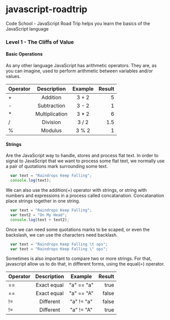 javascript-roadtrip
===================

Code School - JavaScript Road Trip helps you learn the basics of the JavaScript language

### Level 1 - The Cliffs of Value

#### Basic Operations
As any other language JavaScript has arithmetic operators. They are, as you can imagine, used to perform arithmetic between variables and/or values.

| Operator |	Description     |	Example |	Result |
| -------- | :--------------: | :-----: | ----:  |
| +        |	Addition        |	3 + 2   |	5      |
| -        |	Subtraction     |	3 - 2   |	1      |
| *        |	Multiplication  |	3 * 2   |	6      |
| /        |	Division        |	3 / 2   |	1.5    |
| %        |	Modulus         |	3 % 2   |	1      |


#### Strings
Are the JavaScript way to handle, stores and process flat text. In order to signal to JavaScript that we want to process some flat text, we normally use a pair of quotations mark surrounding some text.

```js
  var text = "Raindrops Keep Falling";
  console.log(text);
```
We can also use the addition(+) operator with strings, or string with numbers and expressions in a process called concatanation. Concatanation place strings together in one string.

```js
  var text = "Raindrops Keep Falling";
  var text2 = "On My Head";
  console.log(text + text2);
```
Once we can need some quotations marks to be scaped, or even the backslash, we can use the characters need backlash. 

```js
  var text = "Raindrops Keep Falling \t ops";
  var text = "Raindrops Keep Falling \" ops";
```

Sometimes is also important to compare two or more strings. For that, javascript allow us to do that, in different forms, using the equal(=) operator.

| Operator | Description | Example      | Result |
| -------- | :---------: | :----------: | -----: |
| ==	   | Exact equal | "a" == "a"   | true   |
| ==	   | Exact equal | "a" == "A"   | false  |
| !=       | Different   | "a" != "a"   | false  |
| !=       | Different   | "a" != "A"   | true   |


